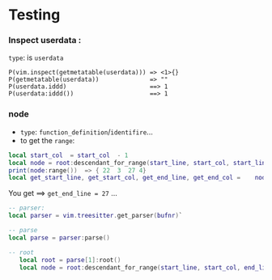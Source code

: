 # Testing

### Inspect userdata :
`type`: is `userdata`
```
P(vim.inspect(getmetatable(userdata))) => <1>{}
P(getmetatable(userdata))              => ""
P(userdata.iddd)                       ==> 1
P(userdata:iddd())                     ==> 1
```
### node
- `type`: `function_definition`/`identifire`...
- to get the `range`:
```lua
local start_col  = start_col  - 1
local node = root:descendant_for_range(start_line, start_col, start_line, start_col)
print(node:range())  => { 22  3  27 4}
local get_start_line, get_start_col, get_end_line, get_end_col =	node:range()
```
You get ==> `get_end_line = 27` ...

```lua
-- parser:
local parser = vim.treesitter.get_parser(bufnr)`
```
```lua
-- parse
local parse = parser:parse()
```

```lua
-- root
   local root = parse[1]:root()
   local node = root:descendant_for_range(start_line, start_col, end_line, end_col)
```
